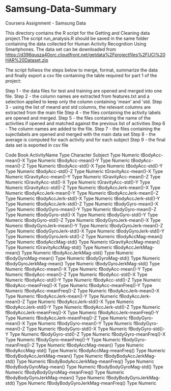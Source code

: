 Samsung-Data-Summary
====================

Coursera Assignment - Samsung Data


This directory contains the R script for the Getting and Cleaning data project.The script run_analysis.R should be saved in the same
folder containing the data collected for Human Activity Recognition Using Smartphones. The data set can be downloaded from https://d396qusza40orc.cloudfront.net/getdata%2Fprojectfiles%2FUCI%20HAR%20Dataset.zip

The script follwos the steps below to merge, format, summarize the data and finally export a csv file containing the table required for part 1 of the project:

Step 1 - the data files for test and training are opened and merged into one file.
Step 2 - the column names are extracted from features.txt and a selection applied to keep only the column containing 'mean' and 'std. 
Step 3 - using the list of meand and std columns, the relevant columns are extracted from the main file
Step 4 - the files containing the activity labels are opened and merged. 
Step 5 - the files containing the name of the activities if opened and matched against the previous list of activities
Step 6 - The column names are added to the file.
Step 7 - the files containing the sujectlabels are opened and merged with the main data set 
Step 8 - the average is computed for each activity and for each subject
Step 9 - the final data set is exported in csv file



Code Book
ActivityName	Type Character
Subject	Type Numeric
tBodyAcc-mean()-X	Type Numeric
tBodyAcc-mean()-Y	Type Numeric
tBodyAcc-mean()-Z	Type Numeric
tBodyAcc-std()-X	Type Numeric
tBodyAcc-std()-Y	Type Numeric
tBodyAcc-std()-Z	Type Numeric
tGravityAcc-mean()-X	Type Numeric
tGravityAcc-mean()-Y	Type Numeric
tGravityAcc-mean()-Z	Type Numeric
tGravityAcc-std()-X	Type Numeric
tGravityAcc-std()-Y	Type Numeric
tGravityAcc-std()-Z	Type Numeric
tBodyAccJerk-mean()-X	Type Numeric
tBodyAccJerk-mean()-Y	Type Numeric
tBodyAccJerk-mean()-Z	Type Numeric
tBodyAccJerk-std()-X	Type Numeric
tBodyAccJerk-std()-Y	Type Numeric
tBodyAccJerk-std()-Z	Type Numeric
tBodyGyro-mean()-X	Type Numeric
tBodyGyro-mean()-Y	Type Numeric
tBodyGyro-mean()-Z	Type Numeric
tBodyGyro-std()-X	Type Numeric
tBodyGyro-std()-Y	Type Numeric
tBodyGyro-std()-Z	Type Numeric
tBodyGyroJerk-mean()-X	Type Numeric
tBodyGyroJerk-mean()-Y	Type Numeric
tBodyGyroJerk-mean()-Z	Type Numeric
tBodyGyroJerk-std()-X	Type Numeric
tBodyGyroJerk-std()-Y	Type Numeric
tBodyGyroJerk-std()-Z	Type Numeric
tBodyAccMag-mean()	Type Numeric
tBodyAccMag-std()	Type Numeric
tGravityAccMag-mean()	Type Numeric
tGravityAccMag-std()	Type Numeric
tBodyAccJerkMag-mean()	Type Numeric
tBodyAccJerkMag-std()	Type Numeric
tBodyGyroMag-mean()	Type Numeric
tBodyGyroMag-std()	Type Numeric
tBodyGyroJerkMag-mean()	Type Numeric
tBodyGyroJerkMag-std()	Type Numeric
fBodyAcc-mean()-X	Type Numeric
fBodyAcc-mean()-Y	Type Numeric
fBodyAcc-mean()-Z	Type Numeric
fBodyAcc-std()-X	Type Numeric
fBodyAcc-std()-Y	Type Numeric
fBodyAcc-std()-Z	Type Numeric
fBodyAcc-meanFreq()-X	Type Numeric
fBodyAcc-meanFreq()-Y	Type Numeric
fBodyAcc-meanFreq()-Z	Type Numeric
fBodyAccJerk-mean()-X	Type Numeric
fBodyAccJerk-mean()-Y	Type Numeric
fBodyAccJerk-mean()-Z	Type Numeric
fBodyAccJerk-std()-X	Type Numeric
fBodyAccJerk-std()-Y	Type Numeric
fBodyAccJerk-std()-Z	Type Numeric
fBodyAccJerk-meanFreq()-X	Type Numeric
fBodyAccJerk-meanFreq()-Y	Type Numeric
fBodyAccJerk-meanFreq()-Z	Type Numeric
fBodyGyro-mean()-X	Type Numeric
fBodyGyro-mean()-Y	Type Numeric
fBodyGyro-mean()-Z	Type Numeric
fBodyGyro-std()-X	Type Numeric
fBodyGyro-std()-Y	Type Numeric
fBodyGyro-std()-Z	Type Numeric
fBodyGyro-meanFreq()-X	Type Numeric
fBodyGyro-meanFreq()-Y	Type Numeric
fBodyGyro-meanFreq()-Z	Type Numeric
fBodyAccMag-mean()	Type Numeric
fBodyAccMag-std()	Type Numeric
fBodyAccMag-meanFreq()	Type Numeric
fBodyBodyAccJerkMag-mean()	Type Numeric
fBodyBodyAccJerkMag-std()	Type Numeric
fBodyBodyAccJerkMag-meanFreq()	Type Numeric
fBodyBodyGyroMag-mean()	Type Numeric
fBodyBodyGyroMag-std()	Type Numeric
fBodyBodyGyroMag-meanFreq()	Type Numeric
fBodyBodyGyroJerkMag-mean()	Type Numeric
fBodyBodyGyroJerkMag-std()	Type Numeric
fBodyBodyGyroJerkMag-meanFreq()	Type Numeric



